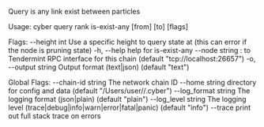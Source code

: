 Query is any link exist between particles

Usage:
  cyber query rank is-exist-any [from] [to] [flags]

Flags:
      --height int      Use a specific height to query state at (this can error if the node is pruning state)
  -h, --help            help for is-exist-any
      --node string     <host>:<port> to Tendermint RPC interface for this chain (default "tcp://localhost:26657")
  -o, --output string   Output format (text|json) (default "text")

Global Flags:
      --chain-id string     The network chain ID
      --home string         directory for config and data (default "/Users/user//.cyber")
      --log_format string   The logging format (json|plain) (default "plain")
      --log_level string    The logging level (trace|debug|info|warn|error|fatal|panic) (default "info")
      --trace               print out full stack trace on errors
